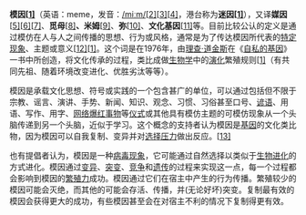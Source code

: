 **模因[[1\]](https://zh.wikipedia.org/wiki/迷因#cite_note-solidot20091222-1)**（英语：meme，发音：[/miːm/](https://zh.wikipedia.org/wiki/Help:英語國際音標)[[2\]](https://zh.wikipedia.org/wiki/迷因#cite_note-2)[[3\]](https://zh.wikipedia.org/wiki/迷因#cite_note-3)[[4\]](https://zh.wikipedia.org/wiki/迷因#cite_note-4)，港台称为**迷因[[1\]](https://zh.wikipedia.org/wiki/迷因#cite_note-solidot20091222-1)**），又译**媒因**[[5\]](https://zh.wikipedia.org/wiki/迷因#cite_note-chou1-5)[[6\]](https://zh.wikipedia.org/wiki/迷因#cite_note-chou2-6)[[7\]](https://zh.wikipedia.org/wiki/迷因#cite_note-7)、**觅母**[[8\]](https://zh.wikipedia.org/wiki/迷因#cite_note-8)**、米姆**[[9\]](https://zh.wikipedia.org/wiki/迷因#cite_note-9)、**弥**[[10\]](https://zh.wikipedia.org/wiki/迷因#cite_note-10)、**文化基因**[[11\]](https://zh.wikipedia.org/wiki/迷因#cite_note-11)等。目前比较公认的定义是通过模仿在人与人之间传播的思想、行为或风格，通常是为了传达模因所代表的[特定现象](https://zh.wikipedia.org/w/index.php?title=特定现象&action=edit&redlink=1)、主题或意义[[12\]](https://zh.wikipedia.org/wiki/迷因#cite_note-12)[[1\]](https://zh.wikipedia.org/wiki/迷因#cite_note-solidot20091222-1)。这个词是在1976年，由[理查·道金斯](https://zh.wikipedia.org/wiki/理查·道金斯)在《[自私的基因](https://zh.wikipedia.org/wiki/自私的基因)》一书中所创造，将文化传承的过程，类比成做[生物学](https://zh.wikipedia.org/wiki/生物學)中的[演化](https://zh.wikipedia.org/wiki/演化)繁殖规则[[1\]](https://zh.wikipedia.org/wiki/迷因#cite_note-solidot20091222-1)（有共同先祖、随着环境改变进化、优胜劣汰等等）。

模因是承载文化思想、符号或实践的一个包含甚广的单位，可以通过包括但不限于宗教、谣言、演讲、手势、新闻、知识、观念、习惯、习俗甚至口号、[谚语](https://zh.wikipedia.org/wiki/諺語)、用语、写作、用字、[网络爆红事物](https://zh.wikipedia.org/wiki/網路爆紅事物)等[仪式](https://zh.wikipedia.org/wiki/仪式)或其他具有模仿主题的可模仿现象从一个头脑传递到另一个头脑，近似于学习。这个概念的支持者认为模因是[基因](https://zh.wikipedia.org/wiki/基因)的文化类比物，因为模因可以自我复制、变异并对[选择压力](https://zh.wikipedia.org/wiki/自然选择)做出反应。[[13\]](https://zh.wikipedia.org/wiki/迷因#cite_note-13)

也有提倡者认为，模因是一种[病毒现象](https://zh.wikipedia.org/w/index.php?title=病毒现象&action=edit&redlink=1)，它可能通过自然选择以类似于[生物进化](https://zh.wikipedia.org/wiki/生物進化)的方式进化。模因通过[变异](https://zh.wikipedia.org/wiki/遗传多样性)、[突变](https://zh.wikipedia.org/wiki/突变)、[竞争](https://zh.wikipedia.org/wiki/竞争)和[遗传](https://zh.wikipedia.org/wiki/遗传)的过程来实现这一点，每一个过程都会影响到模因的[繁殖力](https://zh.wikipedia.org/wiki/繁殖力)成功。模因通过它们在宿主中产生的行为传播。繁殖较少的模因可能会灭绝，而其他的可能会存活、传播，并(无论好坏)突变。复制最有效的模因会获得更大的成功，有些模因甚至会在对宿主不利的情况下复制得更有效。